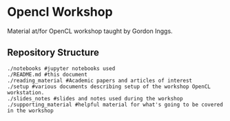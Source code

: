 # Opencl Workshop
Material at/for OpenCL workshop taught by Gordon Inggs.

## Repository Structure
```
./notebooks #jupyter notebooks used
./README.md #this document
./reading_material #Academic papers and articles of interest
./setup #various documents describing setup of the workshop OpenCL workstation.
./slides_notes #slides and notes used during the workshop
./supporting_material #helpful material for what's going to be covered in the workshop
```

